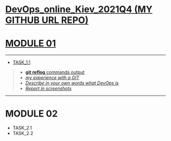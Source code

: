 
[DevOps_online_Kiev_2021Q4 (MY GITHUB URL REPO)](https://github.com/vasilkyiv/DevOps_online_Kiev_2021Q4.git)
=======================================
[MODULE 01](https://github.com/vasilkyiv/DevOps_online_Kiev_2021Q4/tree/main/m1) 
===============
*************************************
- [TASK_1.1](https://github.com/vasilkyiv/DevOps_online_Kiev_2021Q4/tree/main/m1/task1.1)
  

>    - [**git reflog**  commands output](https://github.com/vasilkyiv/DevOps_online_Kiev_2021Q4/tree/main/m1/task1.1/task1.1_GIT.txt) 
>    - [*my experience with a GIT*](https://github.com/vasilkyiv/DevOps_online_Kiev_2021Q4/tree/main/m1/task1.1/myExperienceWithGIT.txt)
>    - [*Describe in your own words what DevOps is*](https://github.com/vasilkyiv/DevOps_online_Kiev_2021Q4/tree/main/m1/task1.1/DevOps.txt)
>    - [*Report in screenshots*](https://github.com/vasilkyiv/DevOps_online_Kiev_2021Q4/main/m1/task1.1/screenshot.docx)

************
MODULE 02 
===============
- TASK_2.1
- TASK_2.2

